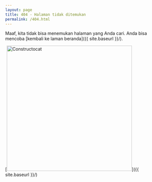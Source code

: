 ```yaml
---
layout: page
title: 404 - Halaman tidak ditemukan
permalink: /404.html
---
```


Maaf, kita tidak bisa menemukan halaman yang Anda cari. Anda bisa mencoba [kembali ke laman beranda]({{ site.baseurl }}/).

[<img src="{{ site.baseurl }}/images/404-cat2.jpg" alt="Constructocat" style="width: 400px;"/>]({{ site.baseurl }}/)
